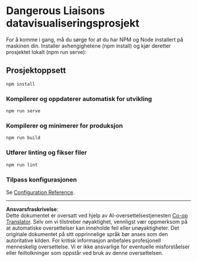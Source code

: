 <!--
CO_OP_TRANSLATOR_METADATA:
{
  "original_hash": "5c51a54dd89075a7a362890117b7ed9e",
  "translation_date": "2025-08-26T22:46:41+00:00",
  "source_file": "3-Data-Visualization/13-meaningful-visualizations/starter/README.md",
  "language_code": "no"
}
-->
# Dangerous Liaisons datavisualiseringsprosjekt

For å komme i gang, må du sørge for at du har NPM og Node installert på maskinen din. Installer avhengighetene (npm install) og kjør deretter prosjektet lokalt (npm run serve):

## Prosjektoppsett
```
npm install
```

### Kompilerer og oppdaterer automatisk for utvikling
```
npm run serve
```

### Kompilerer og minimerer for produksjon
```
npm run build
```

### Utfører linting og fikser filer
```
npm run lint
```

### Tilpass konfigurasjonen
Se [Configuration Reference](https://cli.vuejs.org/config/).

---

**Ansvarsfraskrivelse**:  
Dette dokumentet er oversatt ved hjelp av AI-oversettelsestjenesten [Co-op Translator](https://github.com/Azure/co-op-translator). Selv om vi tilstreber nøyaktighet, vennligst vær oppmerksom på at automatiske oversettelser kan inneholde feil eller unøyaktigheter. Det originale dokumentet på sitt opprinnelige språk bør anses som den autoritative kilden. For kritisk informasjon anbefales profesjonell menneskelig oversettelse. Vi er ikke ansvarlige for eventuelle misforståelser eller feiltolkninger som oppstår ved bruk av denne oversettelsen.